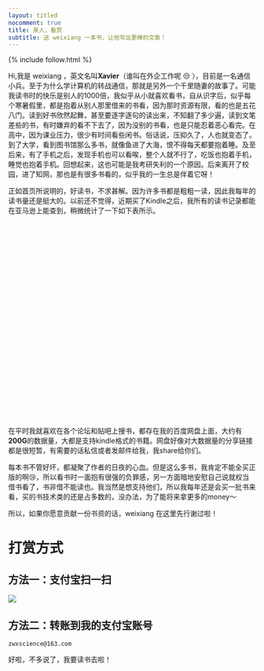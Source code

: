 ```yaml
---
layout: titled
nocomment: true
title: 来人，看赏
subtitle: 送 weixiang 一本书，让他写出更棒的文章！
---
```


{% include follow.html %}

Hi,我是 weixiang ，英文名叫<strong>Xavier</strong>（谁叫在外企工作呢 :unamused: ），目前是一名通信小兵。至于为什么学计算机的转战通信，那就是另外一个千里随妻的故事了。可能我读书时的快乐是别人的1000倍，我似乎从小就喜欢看书，自从识字后，似乎每个寒暑假里，都是抱着从别人那里借来的书看，因为那时资源有限，看的也是五花八门。读到好书欣然起舞，甚至要逐字逐句的读出来，不知翻了多少遍，读到文笔差些的书，有时嫌弃的看不下去了，因为没别的书看，也是只能忍着恶心看完。在高中，因为课业压力，很少有时间看些闲书。俗话说，压抑久了，人也就变态了。到了大学，看到图书馆那么多书，就像鱼进了大海，恨不得每天都要抱着睡。及至后来，有了手机之后，发现手机也可以看唉，整个人就不行了，吃饭也抱着手机，睡觉也抱着手机。回想起来，这也可能是我考研失利的一个原因。后来离开了校园，进了知网，那也是有很多书看的，似乎我的一生总是伴着它呀！

正如首页所说明的，好读书，不求甚解。因为许多书都是粗粗一读，因此我每年的读书量还是挺大的。以前还不觉得，近期买了Kindle之后，我所有的读书记录都能在亚马逊上能查到，稍微统计了一下如下表所示。

<div id="reading-chart" style="height: 400px"></div>

在平时我就喜欢在各个论坛和贴吧上搜书，都存在我的百度网盘上面，大约有<strong class="text-xlarge">200G</strong>的数据量，大都是支持kindle格式的书籍。网盘好像对大数据量的分享链接都是很短暂，有需要的话私信或者发邮件给我，我share给你们。

每本书不管好坏，都凝聚了作者的日夜的心血。但是这么多书，我肯定不能全买正版的啊:cry:，所以看书时一面抱有很强的负罪感，另一方面暗地安慰自己说就权当借书看了，书非借不能读也。我当然是想支持他们，所以我每年还是会买一批书来看，买的书技术类的还是占多数的，没办法，为了能将来拿更多的money～

所以，如果你愿意贡献一份书资的话，weixiang 在这里先行谢过啦！


# 打赏方式

## 方法一：支付宝扫一扫

<img src="{{ site.loadingImg }}" data-src="http://blog.zhangweixiang.com/img/zhifu.png" />

## 方法二：转账到我的支付宝账号

`zwxscience@163.com`

好啦，不多说了，我要读书去啦！


<script type="text/javascript">
    var loadJs = [['{{ site.url }}/js/echarts-all.js', function() {
        // init echarts
        var chart = echarts.init($('#reading-chart')[0]);
        chart.setOption({
            tooltip: {
                trigger: 'value'
            },
            legend: {
                data:['2015']
            },
            grid: {
                x: 40,
                x2: 40,
                y: 40
            },
            calculable: true,
            xAxis: [{
                type: 'category',
                data: ['1月', '2月', '3月', '4月', '5月', '6月',
                        '7月', '8月', '9月', '10月', '11月', '12月'],
                axisLine: {
                    show: false
                }
            }],
            yAxis: [{
                type: 'value',
                axisLine: {
                    show: false
                }
            }],
            series: [{
                name: '2015',
                type: 'bar',
                data: [7, 9, 9, 7, 8, 7, 14, 11, 9, 12],
                itemStyle: {
                    normal: {
                        color: '#D0648A'
                    }
                },
                markPoint: {
                    data: [{
                        type: 'max', 
                        name: '最大值'
                    }, {
                        type: 'min',
                        name: '最小值'
                    }]
                },
                markLine: {
                    data: [{
                        type: 'average',
                        name: '平均值'
                    }]
                }
            }]
        });

        $(window).resize(chart.resize);
    }]];
</script>
